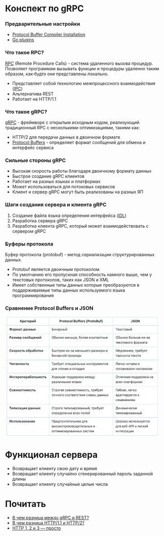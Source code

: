 # Конспект по gRPC

### Предварительные настройки

- [Protocol Buffer Compiler Installation](https://grpc.io/docs/protoc-installation/)
- [Go plugins](https://grpc.io/docs/languages/go/quickstart/)

### Что такое RPC?

[RPC](https://ru.wikipedia.org/wiki/Удалённый_вызов_процедур) (Remote Procedure Calls) - система удаленного вызова
процедур. Позволяет программам вызывать функции и процедуры удаленно таким образом,
как‑будто они представлены локально.

- Представляет собой технологию межпроцессного
  взаимодействия ([IPC](https://ru.wikipedia.org/wiki/Межпроцессное_взаимодействие))
- Альтернатива REST
- Работает на HTTP/1.1

### Что такое gRPC?

[gRPC](https://grpc.io/) - фреймворк с открытым исходным кодом, реализующий традиционный RPC
с несколькими оптимизациями, такими как:

- HTTP/2 для передачи данных в двоичном формате
- [Protocol Buffers](https://protobuf.dev/) - определяет формат сообщений для обмена и интерфейс сервиса

### Сильные стороны gRPC

- Высокая скорость работы благодаря двоичному формату данных
- Быстрое создание gRPC клиентов
- Работает на разных языках и платформах
- Может использоваться для потоковых сервисов
- Клиент и сервер gRPC могут быть реализованы на разных ЯП

### Шаги создания сервера и клиента gRPC

1. Создание файла языка определения интерфейса ([IDL](https://ru.wikipedia.org/wiki/Язык_описания_интерфейсов))
2. Разработка сервера gRPC
3. Разработка клиента gRPC, который может взаимодействовать с сервером gRPC

### Буферы протокола

Буфер протокола (protobuf) - метод сериализации структурированных данных.

- Protobuf является двоичным протоколом
- По умолчанию его пропускная способность намного выше, чем у текстовых
  протоколов, таких как JSON и XML
- Имеет собственные типы данных которые преобразуются в поддерживаемые типы
  данных используемого языка программирования

### Сравнение Protocol Buffers и JSON

![protobuf_vs_json.png](examples/protobuf_vs_json.png)

# Функционал сервера

- Возвращает клиенту свою дату и время
- Возвращает клиенту случайно сгенерированный пароль заданной длины
- Возвращает клиенту случайные целые числа

# Почитать

- [В чем разница между gRPC и REST?](https://aws.amazon.com/ru/compare/the-difference-between-grpc-and-rest/)
- [В чем разница HTTP/1.1 и HTTP/2?](https://www.digitalocean.com/community/tutorials/http-1-1-vs-http-2-what-s-the-difference)
- [HTTP 1, 2 и 3 — просто](https://habr.com/ru/articles/739166/)